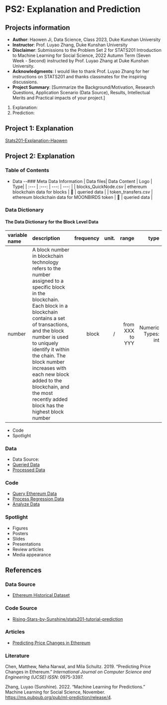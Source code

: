 # PS2: Explanation and Prediction
## Projects information
- **Author**: Haowen Ji, Data Science, Class 2023, Duke Kunshan University
- **Instructor**: Prof. Luyao Zhang, Duke Kunshan University
- **Disclaimer**: Submissions to the Problem Set 2 for STATS201 Introduction to Machine Learning for Social Science, 2022 Autumn Term (Seven Week - Second) instructed by Prof. Luyao Zhang at Duke Kunshan University.
- **Acknowledgments**: I would like to thank Prof. Luyao Zhang for her instructions on STATS201 and thanks classmates for the inspiring discussions. 
- **Project Summary**: [Summarize the Background/Motivation, Research Questions, Application Scenario (Data Source), Results, Intellectual Merits and Practical impacts of your project.]
1. Explanation:
2. Prediction:


## Project 1: Explanation
[Stats201-Explanation-Haowen]()

## Project 2: Explanation
### Table of Contents
- Data
--### Meta Data Information
| Data files| Data Content | Logo | Type|
| :---         |     :---:      |          ---: | ---: |
| blocks_QuickNode.csv  | ethereum blockchain data for blocks   | :clown_face:  | queried data |
| token_transfers.csv   | ethereum blockchain data for  MOONBIRDS token     | :japanese_goblin:    | queried data |
### Data Dictionary 
#### The Data Dictionary for the Block Level Data

| variable name | description | frequency     |  unit.    | range| type|
| :---         |     :---     |          ---: |---:        |---: |---: |
| number | A block number in blockchain technology refers to the number assigned to a specific block in the blockchain. Each block in a blockchain contains a set of transactions, and the block number is used to uniquely identify it within the chain. The block number increases with each new block added to the blockchain, and the most recently added block has the highest block number | block |/|from XXX to YYY|Numeric Types: int|

- Code
- Spotlight

### Data
- Data Source: 
- [Queried Data](https://github.com/Rising-Stars-by-Sunshine/stats201-prediction-Haowen/tree/main/data/Queried_Data)
- [Processed Data](https://github.com/Rising-Stars-by-Sunshine/stats201-prediction-Haowen/tree/main/data/Processed_data)

### Code
- [Query Ethereum Data](https://github.com/Rising-Stars-by-Sunshine/stats201-prediction-Haowen/blob/main/code/Query_Data_Ethereum_Data.ipynb)
- [Process Regression Data](https://github.com/Rising-Stars-by-Sunshine/stats201-prediction-Haowen/blob/main/code/Process_Data_Prepare_X_and_Y_for_Regressions.ipynb)
- [Analyze Data](https://github.com/Rising-Stars-by-Sunshine/stats201-prediction-Haowen/blob/main/code/Analyze_Data_Machine_Learning_for_Predicting.ipynb)

### Spotlight
- Figures
- Posters
- Slides
- Presentations
- Review articles
- Media appearance

## References

### Data Source
- [Ethereum Historical Dataset](https://www.kaggle.com/datasets/abhimaneukj/ethereum-historical-dataset)
### Code Source
- [Rising-Stars-by-Sunshine/stats201-tutorial-prediction](https://github.com/Rising-Stars-by-Sunshine/stats201-tutorial-prediction/tree/main/code)
### Articles
- [Predicting Price Changes in Ethereum](https://cs229.stanford.edu/proj2017/final-reports/5244039.pdf)
### Literature
Chen, Matthew, Neha Narwal, and Mila Schultz. 2019. “Predicting Price Changes in Ethereum.” *International Journal on Computer Science and Engineering (IJCSE) ISSN*: 0975-3397.

Zhang, Luyao (Sunshine). 2022. “Machine Learning for Predictions.” Machine Learning for Social Science, November. https://ms.pubpub.org/pub/ml-prediction/release/4.

